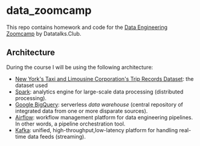 # data_zoomcamp


This repo contains homework and code for the [Data Engineering Zoomcamp](https://github.com/DataTalksClub) by Datatalks.Club.


## Architecture

During the course I will be using the following architecture:

* [New York's Taxi and Limousine Corporation's Trip Records Dataset](https://www.nyc.gov/site/tlc/about/tlc-trip-record-data.page): the dataset used
* [Spark](https://spark.apache.org/): analytics engine for large-scale data processing (distributed processing).
* [Google BigQuery](https://cloud.google.com/products/bigquery/): serverless _data warehouse_ (central repository of integrated data from one or more disparate sources).
* [Airflow](https://airflow.apache.org/): workflow management platform for data engineering pipelines. In other words, a pipeline orchestration tool.
* [Kafka](https://kafka.apache.org/): unified, high-throughput,low-latency platform for handling real-time data feeds (streaming).
